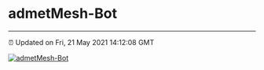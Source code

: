 # admetMesh-Bot
---
⏰ Updated on Fri, 21 May 2021 14:12:08 GMT

[![admetMesh-Bot](https://github.com/kotori-y/admetMesh-bot/actions/workflows/main.yml/badge.svg)](https://github.com/kotori-y/admetMesh-bot/actions/workflows/main.yml)
